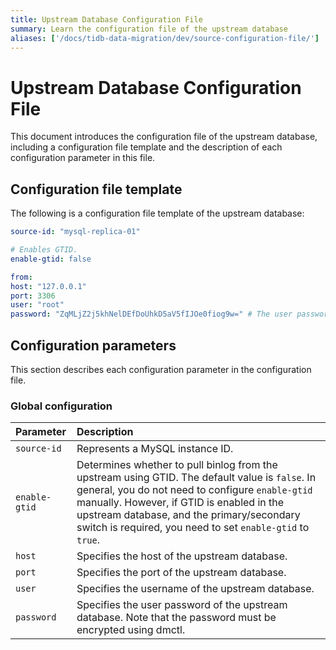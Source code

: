 ```yaml
---
title: Upstream Database Configuration File
summary: Learn the configuration file of the upstream database
aliases: ['/docs/tidb-data-migration/dev/source-configuration-file/']
---
```


# Upstream Database Configuration File

This document introduces the configuration file of the upstream database, including a configuration file template and the description of each configuration parameter in this file.

## Configuration file template

The following is a configuration file template of the upstream database:

```yaml
source-id: "mysql-replica-01"

# Enables GTID.
enable-gtid: false

from:
host: "127.0.0.1"
port: 3306
user: "root"
password: "ZqMLjZ2j5khNelDEfDoUhkD5aV5fIJOe0fiog9w=" # The user password of the upstream database. Note that the password must be encrypted using dmctl.
```

## Configuration parameters

This section describes each configuration parameter in the configuration file.

### Global configuration

| Parameter | Description |
| :------------ | :--------------------------------------- |
| `source-id` | Represents a MySQL instance ID. |
| `enable-gtid` | Determines whether to pull binlog from the upstream using GTID. The default value is `false`. In general, you do not need to configure `enable-gtid` manually. However, if GTID is enabled in the upstream database, and the primary/secondary switch is required, you need to set `enable-gtid` to `true`. |
| `host` | Specifies the host of the upstream database. |
| `port` | Specifies the port of the upstream database. |
| `user` | Specifies the username of the upstream database. |
| `password` | Specifies the user password of the upstream database. Note that the password must be encrypted using dmctl. |
